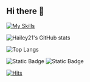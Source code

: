 ## Hi there 👋

<!--
**hailey21/hailey21** is a ✨ _special_ ✨ repository because its `README.md` (this file) appears on your GitHub profile.

Here are some ideas to get you started:

- 🔭 I’m currently working on ...
- 🌱 I’m currently learning ...
- 👯 I’m looking to collaborate on ...
- 🤔 I’m looking for help with ...
- 💬 Ask me about ...
- 📫 How to reach me: ...
- 😄 Pronouns: ...
- ⚡ Fun fact: ...
-->

[![My Skills](https://skillicons.dev/icons?i=java,spring,mysql,aws,react,git,notion&theme=light)](https://skillicons.dev)

![Hailey21's GitHub stats](https://github-readme-stats.vercel.app/api?username=hailey21&show_icons=true&theme=light)

![Top Langs](https://github-readme-stats.vercel.app/api/top-langs/?username=hailey21&layout=compact)


![Static Badge](https://img.shields.io/badge/Blog-brightgreen?style=for-the-badge&logo=Notion&color=000000&link=https%3A%2F%2Fblog.hailey21.kr)
![Static Badge](https://img.shields.io/badge/hailey.soojung%40gmail.com-brightgreen?style=for-the-badge&logo=Gmail&logoColor=white&color=D14836&link=hailey.soojung%40gmail.com)


[![Hits](https://hits.seeyoufarm.com/api/count/incr/badge.svg?url=https%3A%2F%2Fgithub.com%2Fhailey21%2Fhit-counter&count_bg=%233C7411&title_bg=%23555555&icon=&icon_color=%23E7E7E7&title=hits&edge_flat=false)](https://hits.seeyoufarm.com)


